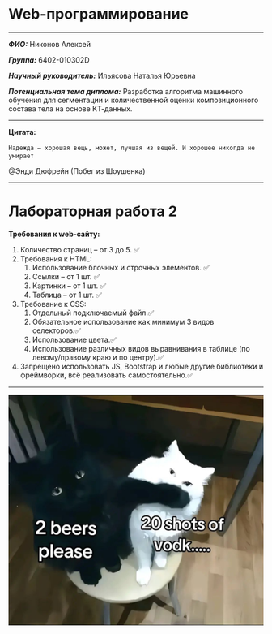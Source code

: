# Web-программирование
____
***ФИО:*** Никонов Алексей

***Группа:*** 6402-010302D

***Научный руководитель:*** Ильясова Наталья Юрьевна

***Потенциальная тема диплома:*** Разработка алгоритма машинного обучения для сегментации и количественной оценки композиционного состава тела на основе КТ-данных.
____
__Цитата:__

```
Надежда — хорошая вещь, может, лучшая из вещей. И хорошее никогда не умирает
```
@Энди Дюфрейн (Побег из Шоушенка)
____
# Лабораторная работа 2

**Требования к web-сайту:**

1.	Количество страниц – от 3 до 5. ✅
2.	Требования к HTML: 
    1.	Использование блочных и строчных элементов. ✅
    2.	Ссылки – от 1 шт. ✅
    3.	Картинки – от 1 шт. ✅
    4.	Таблица – от 1 шт. ✅
3.	Требование к CSS: 
    1.	Отдельный подключаемый файл.✅
    2.	Обязательное использование как минимум 3 видов селекторов.✅
    3.	Использование цвета.✅
    4.	Использование различных видов выравнивания в таблице (по левому/правому краю и по центру).✅
4.	Запрещено использовать JS, Bootstrap и любые другие библиотеки и фреймворки, всё реализовать самостоятельно.✅
____
![](images/meme1.jpg)